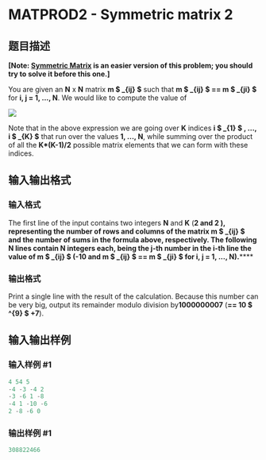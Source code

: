 # MATPROD2 - Symmetric matrix 2

## 题目描述

**\[Note: [Symmetric Matrix](../MATPROD/ "Symmetric Matrix") is an easier version of this problem; you should try to solve it before this one.\]**

You are given an **N** x **N** matrix **m $ _{ij} $** such that **m $ _{ij} $ == m $ _{ji} $** for **i, j = 1, ..., N**. We would like to compute the value of

![](https://cdn.luogu.com.cn/upload/vjudge_pic/SP19687/793d3fefd400ef9230d61cfe96c878f0c353bde6.png)

Note that in the above expression we are going over **K** indices **i $ _{1} $ , ..., i $ _{K} $** that run over the values **1, ..., N**, while summing over the product of all the **K\*(K-1)/2** possible matrix elements that we can form with these indices.

## 输入输出格式

### 输入格式

The first line of the input contains two integers **N** and **K** (**2 and **2 ), representing the number of rows and columns of the matrix **m $ _{ij} $** and the number of sums in the formula above, respectively. The following **N** lines contain **N** integers each, being the **j**-th number in the **i**-th line the value of ****m** $ _{ij} $** (**-10 and **m $ _{ij} $ == m $ _{ji} $** for **i, j = 1, ..., N**).******

### 输出格式

Print a single line with the result of the calculation. Because this number can be very big, output its remainder modulo division by**1000000007** (**== 10 $ ^{9} $ +7**).

## 输入输出样例

### 输入样例 #1

```cpp
4 54 5
-4 -3 -4 2
-3 -6 1 -8
-4 1 -10 -6
2 -8 -6 0
```


### 输出样例 #1

```cpp
308822466
```


